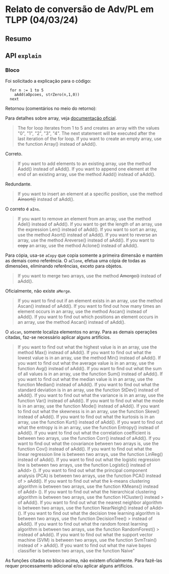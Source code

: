 # Relato de conversão de Adv/PL em TLPP (04/03/24)

## Resumo

## API ``explain``

### Bloco

Foi solicitado a explicação para o código:

```code
  for n := 1 to 5
    aAdd(aOpcoes, strZero(n,1,0))
  next
```

Retornou (comentários no meio do retorno):

Para detalhes sobre array, veja [documentação oficial](https://tdn.totvs.com/display/tec/Array).

> The for loop iterates from 1 to 5 and creates an array with the values \"0\", \"1\", \"2\", \"3\", \"4\".
> The next statement will be executed after the last iteration of the for loop.
> If you want to create an empty array, use the function Array() instead of aAdd().

Correto.

> If you want to add elements to an existing array, use the method Aadd() instead of aAdd().
> If you want to append one element at the end of an existing array, use the method Aadd() instead of aAdd().

Redundante.

> If you want to insert an element at a specific position, use the method ~~Ainsert()~~ instead of aAdd().

O correto é `aIns`.

> If you want to remove an element from an array, use the method Adel() instead of aAdd().
> If you want to get the length of an array, use the expression Len() instead of aAdd().
> If you want to sort an array, use the method Asort() instead of aAdd().
> If you want to reverse an array, use the method Areverse() instead of aAdd().
> If you want to ~~copy~~ an array, use the method Aclone() instead of aAdd().

Para cópia, usa-se `aCopy` que copia somente a primeira dimensão e mantém as demais como referência. O `aClone`, efetua uma cópia de todas as dimensões, eliminando referências, exceto para objetos.

> If you want to merge two arrays, use the method ~~Amerge()~~ instead of aAdd().

Oficialmente, não existe `aMerge`.

> If you want to find out if an element exists in an array, use the method Ascan() instead of aAdd().
> If you want to find out how many times an element occurs in an array, use the method Ascan() instead of aAdd().
> If you want to find out which positions an element occurs in an array, use the method Ascan() instead of aAdd().

O `aScan`, somente localiza elementos no array. Para as demais operações citadas, faz-se necessário aplicar alguns artifícios.  

> If you want to find out what the highest value is in an array, use the method Max() instead of aAdd().
> If you want to find out what the lowest value is in an array, use the method Min() instead of aAdd().
> If you want to find out what the average value is in an array, use the function Avg() instead of aAdd().
> If you want to find out what the sum of all values is in an array, use the function Sum() instead of aAdd().
> If you want to find out what the median value is in an array, use the function Median() instead of aAdd().
> If you want to find out what the standard deviation is in an array, use the function StDev() instead of aAdd().
> If you want to find out what the variance is in an array, use the function Var() instead of aAdd().
> If you want to find out what the mode is in an array, use the function Mode() instead of aAdd().
> If you want to find out what the skewness is in an array, use the function Skew() instead of aAdd().
> If you want to find out what the kurtosis is in an array, use the function Kurt() instead of aAdd().
> If you want to find out what the entropy is in an array, use the function Entropy() instead of aAdd().
> If you want to find out what the correlation coefficient is between two arrays, use the function Corr() instead of aAdd().
> If you want to find out what the covariance between two arrays is, use the function Cov() instead of aAdd().
> If you want to find out what the linear regression line is between two arrays, use the function LinReg() instead of aAdd().
> If you want to find out what the logistic regression line is between two arrays, use the function Logistic() instead of aAdd> ().
> If you want to find out what the principal component analysis (PCA) is between two arrays, use the function PCA() instead of > aAdd().
> If you want to find out what the k-means clustering algorithm is between two arrays, use the function KMeans() instead of aAdd> ().
> If you want to find out what the hierarchical clustering algorithm is between two arrays, use the function HCluster() instead > of aAdd().
> If you want to find out what the nearest neighbor algorithm is between two arrays, use the function NearNeigh() instead of aAdd> ().
> If you want to find out what the decision tree learning algorithm is between two arrays, use the function DecisionTree() > instead of aAdd().
> If you want to find out what the random forest learning algorithm is between two arrays, use the function RandomForest() > instead of aAdd().
> If you want to find out what the support vector machine (SVM) is between two arrays, use the function SvmTrain() instead of > aAdd().
> If you want to find out what the naive bayes classifier is between two arrays, use the function Naive"
>

As funções citadas no bloco acima, não existem oficialmente. Para fazê-las requer processamento adicional e/ou aplicar alguns artifícios.  
